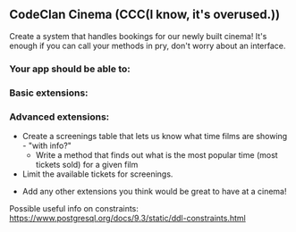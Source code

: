 ## CodeClan Cinema (CCC(I know, it's overused.))

Create a system that handles bookings for our newly built cinema!
It's enough if you can call your methods in pry, don't worry about an interface.

<!-- ### Your app should have:
  - Customers
    - name
    - funds

  - Films
    - title
    - price

  - Tickets
    - customer_id
    - film_id -->

### Your app should be able to:
  <!-- - Create customers, films and tickets -->
  <!-- - CRUD actions (create, read, update, delete) customers, films and tickets. -->
  <!-- - Show which films a customer has booked to see, and see which customers are coming to see one film. -->

### Basic extensions:
  <!-- - Buying tickets should decrease the funds of the customer by the price -->
  <!-- - Check how many tickets were bought by a customer
  - Check how many customers are going to watch a certain film -->

### Advanced extensions:
  - Create a screenings table that lets us know what time films are showing - "with info?"
    - Write a method that finds out what is the most popular time (most tickets sold) for a given film
  - Limit the available tickets for screenings.
  <!-- - age check -->
  - Add any other extensions you think would be great to have at a cinema!

Possible useful info on constraints:
https://www.postgresql.org/docs/9.3/static/ddl-constraints.html
